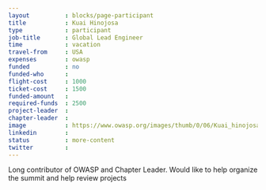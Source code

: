 ```yaml
---
layout          : blocks/page-participant
title           : Kuai Hinojosa
type            : participant
job-title       : Global Lead Engineer
time            : vacation
travel-from     : USA
expenses        : owasp
funded          : no
funded-who      :
flight-cost     : 1000
ticket-cost     : 1500
funded-amount   :
required-funds  : 2500
project-leader  :
chapter-leader  :
image           : https://www.owasp.org/images/thumb/0/06/Kuai_hinojosa.jpeg/200px-Kuai_hinojosa.jpeg.png
linkedin        :
status          : more-content
twitter         :
---
```


Long contributor of OWASP and Chapter Leader. Would like to help organize the summit and help review projects
